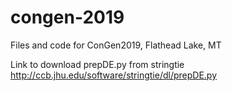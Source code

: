 # congen-2019
Files and code for ConGen2019, Flathead Lake, MT

Link to download prepDE.py from stringtie http://ccb.jhu.edu/software/stringtie/dl/prepDE.py
